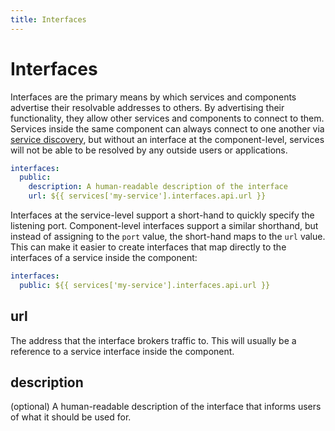 ```yaml
---
title: Interfaces
---
```


# Interfaces

Interfaces are the primary means by which services and components advertise their resolvable addresses to others. By advertising their functionality, they allow other services and components to connect to them. Services inside the same component can always connect to one another via [service discovery](/docs/how-it-works/service-discovery), but without an interface at the component-level, services will not be able to be resolved by any outside users or applications.

```yaml
interfaces:
  public:
    description: A human-readable description of the interface
    url: ${{ services['my-service'].interfaces.api.url }}
```

Interfaces at the service-level support a short-hand to quickly specify the listening port. Component-level interfaces support a similar shorthand, but instead of assigning to the `port` value, the short-hand maps to the `url` value. This can make it easier to create interfaces that map directly to the interfaces of a service inside the component:

```yaml
interfaces:
  public: ${{ services['my-service'].interfaces.api.url }}
```

## url

The address that the interface brokers traffic to. This will usually be a reference to a service interface inside the component.

## description

(optional) A human-readable description of the interface that informs users of what it should be used for.
